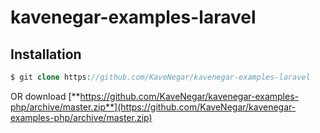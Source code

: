 # kavenegar-examples-laravel
## Installation

```php
$ git clone https://github.com/KaveNegar/kavenegar-examples-laravel
```
OR download [**https://github.com/KaveNegar/kavenegar-examples-php/archive/master.zip**](https://github.com/KaveNegar/kavenegar-examples-php/archive/master.zip)
